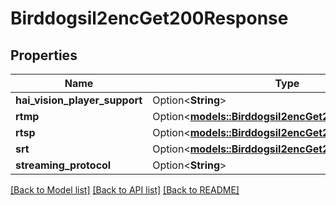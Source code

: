 # Birddogsil2encGet200Response

## Properties

Name | Type | Description | Notes
------------ | ------------- | ------------- | -------------
**hai_vision_player_support** | Option<**String**> |  | [optional]
**rtmp** | Option<[**models::Birddogsil2encGet200ResponseRtmp**](_birddogsil2enc_get_200_response_RTMP.md)> |  | [optional]
**rtsp** | Option<[**models::Birddogsil2encGet200ResponseRtsp**](_birddogsil2enc_get_200_response_RTSP.md)> |  | [optional]
**srt** | Option<[**models::Birddogsil2encGet200ResponseSrt**](_birddogsil2enc_get_200_response_SRT.md)> |  | [optional]
**streaming_protocol** | Option<**String**> |  | [optional]

[[Back to Model list]](../README.md#documentation-for-models) [[Back to API list]](../README.md#documentation-for-api-endpoints) [[Back to README]](../README.md)


